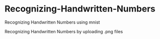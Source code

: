 # Recognizing-Handwritten-Numbers
Recognizing Handwritten Numbers using mnist 

Recognizing Handwritten Numbers by uploading .png files
